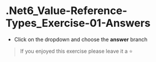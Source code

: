# .Net6_Value-Reference-Types_Exercise-01-Answers

- Click on the dropdown and choose the **answer** branch
> If you enjoyed this exercise please leave it a ⭐
